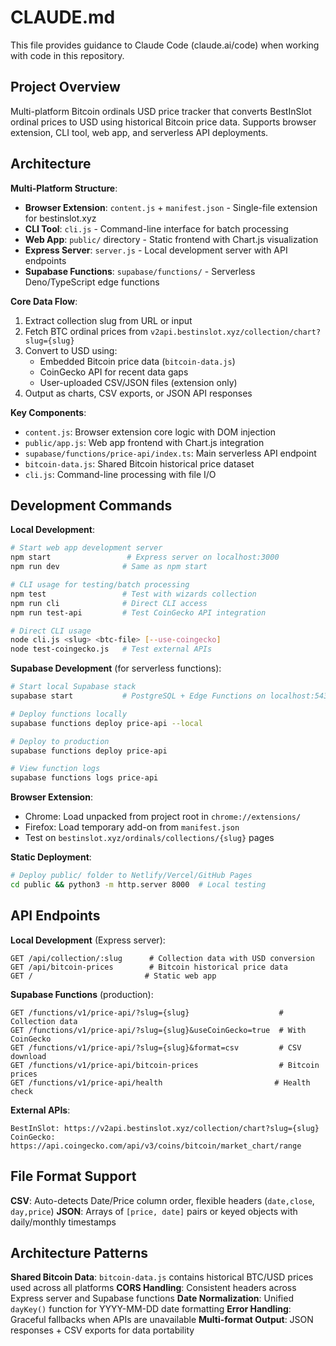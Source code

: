 # CLAUDE.md

This file provides guidance to Claude Code (claude.ai/code) when working with code in this repository.

## Project Overview

Multi-platform Bitcoin ordinals USD price tracker that converts BestInSlot ordinal prices to USD using historical Bitcoin price data. Supports browser extension, CLI tool, web app, and serverless API deployments.

## Architecture

**Multi-Platform Structure**:
- **Browser Extension**: `content.js` + `manifest.json` - Single-file extension for bestinslot.xyz
- **CLI Tool**: `cli.js` - Command-line interface for batch processing
- **Web App**: `public/` directory - Static frontend with Chart.js visualization
- **Express Server**: `server.js` - Local development server with API endpoints
- **Supabase Functions**: `supabase/functions/` - Serverless Deno/TypeScript edge functions

**Core Data Flow**:
1. Extract collection slug from URL or input
2. Fetch BTC ordinal prices from `v2api.bestinslot.xyz/collection/chart?slug={slug}`
3. Convert to USD using:
   - Embedded Bitcoin price data (`bitcoin-data.js`)
   - CoinGecko API for recent data gaps
   - User-uploaded CSV/JSON files (extension only)
4. Output as charts, CSV exports, or JSON API responses

**Key Components**:
- `content.js`: Browser extension core logic with DOM injection
- `public/app.js`: Web app frontend with Chart.js integration
- `supabase/functions/price-api/index.ts`: Main serverless API endpoint
- `bitcoin-data.js`: Shared Bitcoin historical price dataset
- `cli.js`: Command-line processing with file I/O

## Development Commands

**Local Development**:
```bash
# Start web app development server
npm start                 # Express server on localhost:3000
npm run dev              # Same as npm start

# CLI usage for testing/batch processing
npm test                 # Test with wizards collection
npm run cli              # Direct CLI access
npm run test-api         # Test CoinGecko API integration

# Direct CLI usage
node cli.js <slug> <btc-file> [--use-coingecko]
node test-coingecko.js   # Test external APIs
```

**Supabase Development** (for serverless functions):
```bash
# Start local Supabase stack
supabase start           # PostgreSQL + Edge Functions on localhost:54321

# Deploy functions locally
supabase functions deploy price-api --local

# Deploy to production
supabase functions deploy price-api

# View function logs
supabase functions logs price-api
```

**Browser Extension**:
- Chrome: Load unpacked from project root in `chrome://extensions/`
- Firefox: Load temporary add-on from `manifest.json`
- Test on `bestinslot.xyz/ordinals/collections/{slug}` pages

**Static Deployment**:
```bash
# Deploy public/ folder to Netlify/Vercel/GitHub Pages
cd public && python3 -m http.server 8000  # Local testing
```

## API Endpoints

**Local Development** (Express server):
```
GET /api/collection/:slug      # Collection data with USD conversion
GET /api/bitcoin-prices        # Bitcoin historical price data
GET /                         # Static web app
```

**Supabase Functions** (production):
```
GET /functions/v1/price-api/?slug={slug}                    # Collection data
GET /functions/v1/price-api/?slug={slug}&useCoinGecko=true  # With CoinGecko
GET /functions/v1/price-api/?slug={slug}&format=csv         # CSV download
GET /functions/v1/price-api/bitcoin-prices                  # Bitcoin prices
GET /functions/v1/price-api/health                         # Health check
```

**External APIs**:
```
BestInSlot: https://v2api.bestinslot.xyz/collection/chart?slug={slug}
CoinGecko: https://api.coingecko.com/api/v3/coins/bitcoin/market_chart/range
```

## File Format Support

**CSV**: Auto-detects Date/Price column order, flexible headers (`date,close`, `day,price`)
**JSON**: Arrays of `[price, date]` pairs or keyed objects with daily/monthly timestamps

## Architecture Patterns

**Shared Bitcoin Data**: `bitcoin-data.js` contains historical BTC/USD prices used across all platforms
**CORS Handling**: Consistent headers across Express server and Supabase functions
**Date Normalization**: Unified `dayKey()` function for YYYY-MM-DD date formatting
**Error Handling**: Graceful fallbacks when APIs are unavailable
**Multi-format Output**: JSON responses + CSV exports for data portability